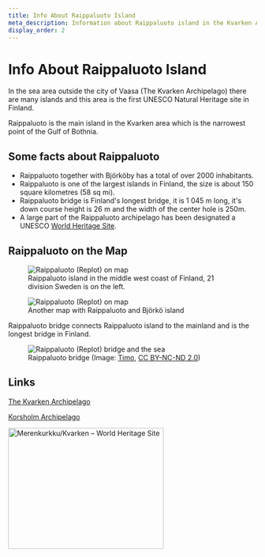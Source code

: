 ```yaml
---
title: Info About Raippaluoto Island
meta_description: Information about Raippaluoto island in the Kvarken Archipelago
display_order: 2
---
```

# Info About Raippaluoto Island

In the sea area outside the city of Vaasa (The Kvarken Archipelago) there are many islands and this area is the first UNESCO Natural Heritage site in Finland.

Raippaluoto is the main island in the Kvarken  area which is the narrowest point of the Gulf of Bothnia.

## Some facts about Raippaluoto

<ul>
<li>Raippaluoto together with Bj&ouml;rk&ouml;by has a total of over 2000 inhabitants.</li>
<li>Raippaluoto is one of the largest islands in Finland, the size is about 150 square kilometres (58 sq mi).</li>
<li>Raippaluoto bridge is Finland's longest bridge, it is 1 045 m long, it's down course height is 26 m and the width of the center hole is 250m.</li>
<li>A large part of the Raippaluoto archipelago has been designated a UNESCO <a href="https://whc.unesco.org/en/list/898/" title="World Heritage List: High Coast / Kvarken Archipelago" target="_blank">World Heritage Site</a>.</li>
</ul>

## Raippaluoto on the Map

<figure class="map">
<img src="https://maps.googleapis.com/maps/api/staticmap?size=640x500&amp;zoom=7&amp;language=en&amp;markers=size:normal%7ccolor:blue%7Clabel:R%7cReplot,+Finland&amp;key=AIzaSyDhGoEDyrfCM_Msjx7P4Cw-T5jQ2ztN2h0" alt="Raippaluoto (Replot) on map">
<figcaption>Raippaluoto island in the middle west coast of Finland, 21 division Sweden is on the left.</figcaption>
</figure>

<figure class="map">
<img src="https://maps.googleapis.com/maps/api/staticmap?size=640x500&amp;zoom=9&amp;language=en&amp;markers=size:normal%7ccolor:blue%7Clabel:R%7cReplot,+Finland&amp;key=AIzaSyDhGoEDyrfCM_Msjx7P4Cw-T5jQ2ztN2h0" alt="Raippaluoto (Replot) on map">
<figcaption>Another map with Raippaluoto and Björkö island</figcaption>
</figure>

Raippaluoto bridge connects Raippaluoto island to the mainland and is the longest bridge in Finland.

<!--
<figure class="photo">
<a class="image-link" href="/56fl-eu101/images/Replotbron_large.jpg"><img src="/56fl-eu101/images/Replotbron_small.jpg" alt="Raippaluoto (Replot) Bridge - The longest bridge in Finland"></a>
<figcaption>Raippaluoto Bridge (Image: Wikimedia Commons)</figcaption>
</figure>
-->

<figure class="photo">
<img src="/56fl-eu101/images/the-longest-bridge-in-finland.jpg" alt="Raippaluoto (Replot) bridge and the sea">
<figcaption>Raippaluoto bridge (Image: <a href="https://www.flickr.com/photos/timokoo/438831359/">Timo</a>, <a href="https://creativecommons.org/licenses/by-nc-nd/2.0/">CC BY-NC-ND 2.0</a>)</figcaption>
</figure>

<h2>Links</h2>

[The Kvarken Archipelago](http://www.kvarkenworldheritage.fi)

[Korsholm Archipelago](http://www.korsholmsskargard.fi/index.php?sprak=eng)

<img src="/56fl-eu101/images/kvarkenlogo_small.png" alt="Merenkurkku/Kvarken &ndash; World Heritage Site" width="315" height="245">
